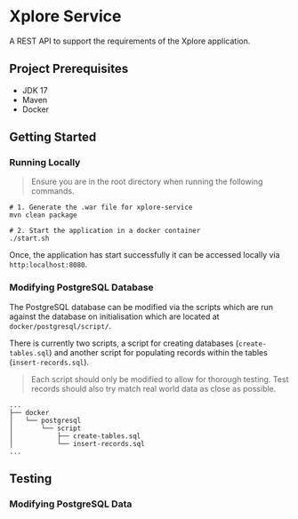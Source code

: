 # Xplore Service

A REST API to support the requirements of the Xplore application.

## Project Prerequisites

- JDK 17
- Maven
- Docker

## Getting Started

### Running Locally

> Ensure you are in the root directory when running the following commands.

```text
# 1. Generate the .war file for xplore-service
mvn clean package

# 2. Start the application in a docker container
./start.sh
```

Once, the application has start successfully it can be accessed locally via `http:localhost:8080`.

### Modifying PostgreSQL Database

The PostgreSQL database can be modified via the scripts which are run against the database on initialisation which are
located at `docker/postgresql/script/`.

There is currently two scripts, a script for creating databases (`create-tables.sql`) and another script for populating
records within the tables (`insert-records.sql`).

> Each script should only be modified to allow for thorough testing. Test records should also try match real world data
> as close as possible.

```text
...
├── docker
│   └── postgresql
│       └── script
│           ├── create-tables.sql
│           └── insert-records.sql
...
```

## Testing

### Modifying PostgreSQL Data